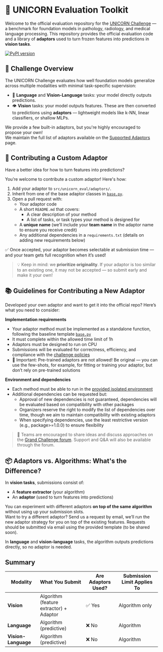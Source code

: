 # 🧪 UNICORN Evaluation Toolkit

Welcome to the official evaluation repository for the [UNICORN Challenge](https://unicorn.grand-challenge.org/) — a benchmark for foundation models in pathology, radiology, and medical language processing. This repository provides the official evaluation code and a library of **adaptors** used to turn frozen features into predictions in **vision tasks**.

[![PyPI version](https://img.shields.io/pypi/v/unicorn-eval)](https://pypi.org/project/unicorn-eval/)

## 🚀 Challenge Overview

The UNICORN Challenge evaluates how well foundation models generalize across multiple modalities with minimal task-specific supervision:

- 🧠 **Language** and **Vision-Language** tasks: your model directly outputs predictions.
- 👁️ **Vision** tasks: your model outputs features. These are then converted to predictions using **adaptors** — lightweight models like k-NN, linear classifiers, or shallow MLPs.

We provide a few built-in adaptors, but you're highly encouraged to propose your own!<br>
We maintain the full list of adaptors available on the [Supported Adaptors](src/unicorn_eval/adaptors/README.md) page.


## 🧩 Contributing a Custom Adaptor

Have a better idea for how to turn features into predictions?

You’re welcome to contribute a custom adaptor! Here's how:

1. Add your adaptor to `src/unicorn_eval/adaptors/`.
2. Inherit from one of the base adaptor classes in [`base.py`](src/unicorn_eval/adaptors/base.py).
3. Open a pull request with:
    - Your adaptor code
    - A short `README.md` that covers:
      - A clear description of your method
      - A list of tasks, or task types your method is designed for
    - A **unique name** (we’ll include your **team name** in the adaptor name to ensure you receive credit)
    - Any additional dependencies in a `requirements.txt` (details on adding new requirements below)

✅ Once accepted, your adaptor becomes selectable at submission time — and your team gets full recognition when it’s used!

> 💡 Keep in mind: we **prioritize originality**. If your adaptor is too similar to an existing one, it may not be accepted — so submit early and make it your own!


## 📚 Guidelines for Contributing a New Adaptor

Developed your own adaptor and want to get it into the official repo? Here’s what you need to consider:

**Implementation requirements**
- Your adaptor method must be implemented as a standalone function, following the baseline template [`base.py`](src/unicorn_eval/adaptors/base.py)
- It must complete within the allowed time limit of 1h
- Adaptors must be designed to run on CPU
- Submissions will be evaluated for correctness, efficiency, and compliance with the [challenge policies](https://unicorn.grand-challenge.org/requirements-and-guidelines/)
- 🚨 Important: Pre-trained adaptors are not allowed! Be original — you can use the few-shots, for example, for fitting or training your adaptor, but don’t rely on pre-trained solutions

**Environment and dependencies**
- Each method must be able to run in the [provided isolated environment](https://github.com/DIAGNijmegen/unicorn_eval/blob/improve-code-readability/Dockerfile)
- Additional dependencies can be requested but:
  - Approval of new dependencies is not guaranteed, dependencies will be evaluated based on compatibility with other packages
  - Organizers reserve the right to modify the list of dependencies over time, though we aim to maintain compatibility with existing adaptors
  - When specifying dependencies, use the least restrictive version (e.g., package>=1.0.0) to ensure flexibility

> 💬 Teams are encouraged to share ideas and discuss approaches on the [Grand Challenge forum](https://grand-challenge.org/forums/forum/unicorn-740/). Support and Q&A will also be available through the forum.

## 📦 Adaptors vs. Algorithms: What's the Difference?

In **vision tasks**, submissions consist of:
- A **feature extractor** (your algorithm)
- An **adaptor** (used to turn features into predictions)

You can experiment with different adaptors **on top of the same algorithm** without using up your submission slots.<br>
Want to try a different adaptor? Send us a request by email, we’ll run the new adaptor strategy for you on top of the existing features. Requests should be submitted via email using the provided template (to be shared soon).

In **language** and **vision-language** tasks, the algorithm outputs predictions directly, so no adaptor is needed.

## Summary

| **Modality**         | **What You Submit**                        | **Are Adaptors Used?** | **Submission Limit Applies To** |
|-----------------------|--------------------------------------------|-------------------------|-----------------------------------|
| **Vision**            | Algorithm (feature extractor) + Adaptor   | ✅ Yes                  | Algorithm only                   |
| **Language**          | Algorithm (predictive)                    | ❌ No                   | Algorithm                        |
| **Vision-Language**   | Algorithm (predictive)                    | ❌ No                   | Algorithm                        |